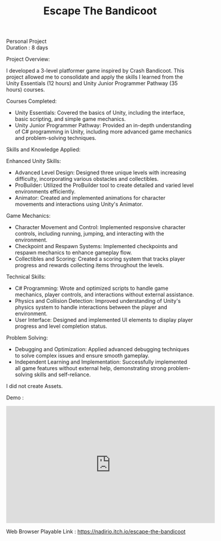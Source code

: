 ﻿---
title: Escape The Bandicoot
publishDate: 2024-05-29 00:00:00
img: /nadirniodil.github.io/assets/EscapeTheBandicoot.PNG

description: |
   
 
  
---
Personal Project\
Duration : 8 days

Project Overview:

I developed a 3-level platformer game inspired by Crash Bandicoot. This project allowed me to consolidate and apply the skills I learned from the Unity Essentials (12 hours) and Unity Junior Programmer Pathway (35 hours) courses.

Courses Completed:
- Unity Essentials: Covered the basics of Unity, including the interface, basic scripting, and simple game mechanics.
- Unity Junior Programmer Pathway: Provided an in-depth understanding of C# programming in Unity, including more advanced game mechanics and problem-solving techniques.

Skills and Knowledge Applied:

Enhanced Unity Skills:
- Advanced Level Design: Designed three unique levels with increasing difficulty, incorporating various obstacles and collectibles.
- ProBuilder: Utilized the ProBuilder tool to create detailed and varied level environments efficiently.
- Animator: Created and implemented animations for character movements and interactions using Unity's Animator.

Game Mechanics:
- Character Movement and Control: Implemented responsive character controls, including running, jumping, and interacting with the environment.
- Checkpoint and Respawn Systems: Implemented checkpoints and respawn mechanics to enhance gameplay flow.
- Collectibles and Scoring: Created a scoring system that tracks player progress and rewards collecting items throughout the levels.

Technical Skills:
- C# Programming: Wrote and optimized scripts to handle game mechanics, player controls, and interactions without external assistance.
- Physics and Collision Detection: Improved understanding of Unity's physics system to handle interactions between the player and environment.
- User Interface: Designed and implemented UI elements to display player progress and level completion status.

Problem Solving:
- Debugging and Optimization: Applied advanced debugging techniques to solve complex issues and ensure smooth gameplay.
- Independent Learning and Implementation: Successfully implemented all game features without external help, demonstrating strong problem-solving skills and self-reliance.

I did not create Assets.

Demo :
<iframe width="560" height="315" src="https://www.youtube.com/embed/HvjrpnqXPBg?si=sGtnjAIr5JGVugXM" title="YouTube video player" frameborder="0" allow="accelerometer; autoplay; clipboard-write; encrypted-media; gyroscope; picture-in-picture; web-share" referrerpolicy="strict-origin-when-cross-origin" allowfullscreen></iframe>

Web Browser Playable Link : https://nadirio.itch.io/escape-the-bandicoot
